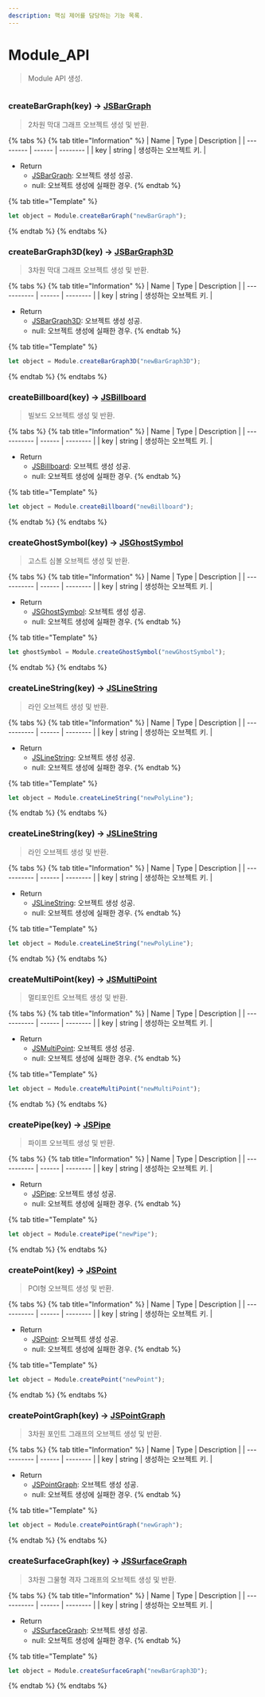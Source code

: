 ```yaml
---
description: 핵심 제어를 담당하는 기능 목록.
---
```


# Module_API

> Module API 생성.

```javascript

```

### createBarGraph(key) -> [JSBarGraph](../object/jsbargraph.md)

> 2차원 막대 그래프 오브젝트 생성 및 반환.

{% tabs %}
{% tab title="Information" %}
| Name | Type | Description |
| --------- | ------ | -------- |
| key | string | 생성하는 오브젝트 키. |

-   Return
    -   [JSBarGraph](../object/jsbargraph.md): 오브젝트 생성 성공.
    -   null: 오브젝트 생성에 실패한 경우.
        {% endtab %}

{% tab title="Template" %}

```javascript
let object = Module.createBarGraph("newBarGraph");
```

{% endtab %}
{% endtabs %}

### createBarGraph3D(key) -> [JSBarGraph3D](../object/jsbargraph3d.md)

> 3차원 막대 그래프 오브젝트 생성 및 반환.

{% tabs %}
{% tab title="Information" %}
| Name | Type | Description |
| ----------- | ------ | -------- |
| key | string | 생성하는 오브젝트 키. |

-   Return
    -   [JSBarGraph3D](../object/jsbargraph3d.md): 오브젝트 생성 성공.
    -   null: 오브젝트 생성에 실패한 경우.
        {% endtab %}

{% tab title="Template" %}

```javascript
let object = Module.createBarGraph3D("newBarGraph3D");
```

{% endtab %}
{% endtabs %}

### createBillboard(key) -> [JSBillboard](../object/jsbillboard.md)

> 빌보드 오브젝트 생성 및 반환.

{% tabs %}
{% tab title="Information" %}
| Name | Type | Description |
| ----------- | ------ | -------- |
| key | string | 생성하는 오브젝트 키. |

-   Return
    -   [JSBillboard](../object/jsbillboard.md): 오브젝트 생성 성공.
    -   null: 오브젝트 생성에 실패한 경우.
        {% endtab %}

{% tab title="Template" %}

```javascript
let object = Module.createBillboard("newBillboard");
```

{% endtab %}
{% endtabs %}

### createGhostSymbol(key) -> [JSGhostSymbol](../object/jsghostsymbol.md)

> 고스트 심볼 오브젝트 생성 및 반환.

{% tabs %}
{% tab title="Information" %}
| Name | Type | Description |
| ----------- | ------ | -------- |
| key | string | 생성하는 오브젝트 키. |

-   Return
    -   [JSGhostSymbol](../object/jsghostsymbol.md): 오브젝트 생성 성공.
    -   null: 오브젝트 생성에 실패한 경우.
        {% endtab %}

{% tab title="Template" %}

```javascript
let ghostSymbol = Module.createGhostSymbol("newGhostSymbol");
```

{% endtab %}
{% endtabs %}

### createLineString(key) -> [JSLineString](../object/jslinestring.md)

> 라인 오브젝트 생성 및 반환.

{% tabs %}
{% tab title="Information" %}
| Name | Type | Description |
| ----------- | ------ | -------- |
| key | string | 생성하는 오브젝트 키. |

-   Return
    -   [JSLineString](../object/jslinestring.md): 오브젝트 생성 성공.
    -   null: 오브젝트 생성에 실패한 경우.
        {% endtab %}

{% tab title="Template" %}

```javascript
let object = Module.createLineString("newPolyLine");
```

{% endtab %}
{% endtabs %}

### createLineString(key) -> [JSLineString](../object/jslinestring.md)

> 라인 오브젝트 생성 및 반환.

{% tabs %}
{% tab title="Information" %}
| Name | Type | Description |
| ----------- | ------ | -------- |
| key | string | 생성하는 오브젝트 키. |

-   Return
    -   [JSLineString](../object/jslinestring.md): 오브젝트 생성 성공.
    -   null: 오브젝트 생성에 실패한 경우.
        {% endtab %}

{% tab title="Template" %}

```javascript
let object = Module.createLineString("newPolyLine");
```

{% endtab %}
{% endtabs %}

### createMultiPoint(key) -> [JSMultiPoint](../object/jsmultipoint.md)

> 멀티포인트 오브젝트 생성 및 반환.

{% tabs %}
{% tab title="Information" %}
| Name | Type | Description |
| ----------- | ------ | -------- |
| key | string | 생성하는 오브젝트 키. |

-   Return
    -   [JSMultiPoint](../object/jsmultipoint.md): 오브젝트 생성 성공.
    -   null: 오브젝트 생성에 실패한 경우.
        {% endtab %}

{% tab title="Template" %}

```javascript
let object = Module.createMultiPoint("newMultiPoint");
```

{% endtab %}
{% endtabs %}

### createPipe(key) -> [JSPipe](../object/jspipe.md)

> 파이프 오브젝트 생성 및 반환.

{% tabs %}
{% tab title="Information" %}
| Name | Type | Description |
| ----------- | ------ | -------- |
| key | string | 생성하는 오브젝트 키. |

-   Return
    -   [JSPipe](../object/jspipe.md): 오브젝트 생성 성공.
    -   null: 오브젝트 생성에 실패한 경우.
        {% endtab %}

{% tab title="Template" %}

```javascript
let object = Module.createPipe("newPipe");
```

{% endtab %}
{% endtabs %}

### createPoint(key) -> [JSPoint](../object/jspoint.md)

> POI형 오브젝트 생성 및 반환.

{% tabs %}
{% tab title="Information" %}
| Name | Type | Description |
| ----------- | ------ | -------- |
| key | string | 생성하는 오브젝트 키. |

-   Return
    -   [JSPoint](../object/jspoint.md): 오브젝트 생성 성공.
    -   null: 오브젝트 생성에 실패한 경우.
        {% endtab %}

{% tab title="Template" %}

```javascript
let object = Module.createPoint("newPoint");
```

{% endtab %}
{% endtabs %}

### createPointGraph(key) -> [JSPointGraph](../object/jspointgraph.md)

> 3차원 포인트 그래프의 오브젝트 생성 및 반환.

{% tabs %}
{% tab title="Information" %}
| Name | Type | Description |
| ----------- | ------ | -------- |
| key | string | 생성하는 오브젝트 키. |

-   Return
    -   [JSPointGraph](../object/jspointgraph.md): 오브젝트 생성 성공.
    -   null: 오브젝트 생성에 실패한 경우.
        {% endtab %}

{% tab title="Template" %}

```javascript
let object = Module.createPointGraph("newGraph");
```

{% endtab %}
{% endtabs %}

### createSurfaceGraph(key) -> [JSSurfaceGraph](../object/jssurfacegraph.md)

> 3차원 그물형 격자 그래프의 오브젝트 생성 및 반환.

{% tabs %}
{% tab title="Information" %}
| Name | Type | Description |
| ----------- | ------ | -------- |
| key | string | 생성하는 오브젝트 키. |

-   Return
    -   [JSSurfaceGraph](../object/jssurfacegraph.md): 오브젝트 생성 성공.
    -   null: 오브젝트 생성에 실패한 경우.
        {% endtab %}

{% tab title="Template" %}

```javascript
let object = Module.createSurfaceGraph("newBarGraph3D");
```

{% endtab %}
{% endtabs %}
